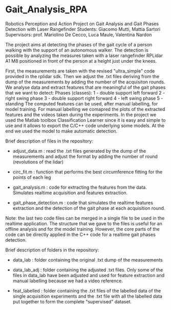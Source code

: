 # Gait_Analysis_RPA

Robotics Perception and Action
Project on Gait Analysis and Gait Phases Detection with Laser Rangefinder
Students: Giacomo Mutti, Mattia Sartori
Supervisors: prof. Mariolino De Cecco, Luca Maule, Valentina Nardon

The project aims at detecting the phases of the gait cycle of a person walking with the 
support of an autonomous walker. The detection is possible by analyzing the measures taken 
with a laser rangefinder RPLidar A1 M8 positioned in front of the person at a height
just under the knees.

First, the measurements are taken with the revised "ultra_simple" code provided in the 
rplidar sdk.
Then we adjust the .txt files deriving from the dump of the measurements by adding the 
number of the acquisiton rounds.
We analyse data and extract features that are meaningful of the gait phases that we want 
to detect:
Phases (classes):
   1 - double support left forward
   2 - right swing phase
   3 - double support right forward
   4 - left swing phase
   5 - standing
The computed features can be used, after manual labelling, for model training. 
For manual labelling we comapred the plots of the extracted features and the videos
taken during the experiments.
In the project we used the Matlab toolbox Classification Learner since it is easy and 
simple to use and it allows to export the C/C++ code underlying some models.
At the end we used the model to make automatic detection.

Brief description of files in the repository:

- adjust_data.m : read the .txt files generated by the dump of the measurements and 
  	 	  adjust the format by adding the number of round (revolutions of the lidar)

- circ_fit.m : function that performs the best circumference fitting for the points of 
	       each leg

- gait_analysis.m : code for extracting the features from the data. Simulates realtime
	 	    acquisition and features extraction.

- gait_phase_detection.m : code that simulates the realtime features extraction and the 
			   detection of the gait phase at each acquisition round.

Note: the last two code files can be merged in a single file to be used in the realtime
      application. The structure that we gave to the files is useful for an offline
      analysis and for the model training. However, the core parts of the code can be 
      directly applied in the C++ code for a realtime gait phases detection.


Brief description of folders in the repository: 

- data_lab : folder containing the original .txt dump of the measurements

- data_lab_adj : folder containing the adjusted .txt files. Only some of the files
		 in data_lab have been adjusted and used for feature extraction and 
		 manual labelling because we had a video reference.

- feat_labelled : folder containing the .txt files of the labelled data of the single
		  acquisition experiments and the .txt file with all the labelled data
		  put together to form the complete "supervised" dataset.
